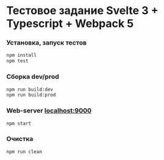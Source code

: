 # Тестовое задание Svelte 3 + Typescript + Webpack 5

### Установка, запуск тестов

```bash
npm install
npm test
```

### Сборка dev/prod

```bash
npm run build:dev
npm run build:prod
```

### Web-server [localhost:9000](http://localhost:9000)

```bash
npm start
```

### Очистка

```bash
npm run clean
```